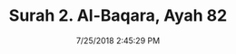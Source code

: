 ---
title       : "Surah 2. Al-Baqara, Ayah 82"
date        : 7/25/2018 2:45:29 PM
draft       : false
type        : "quran"
layout      : "compare"
BookCode    : "CMP"
SurahNumber : "2"
AyahNumber  : "82"
TotalAyah   : "286"
---